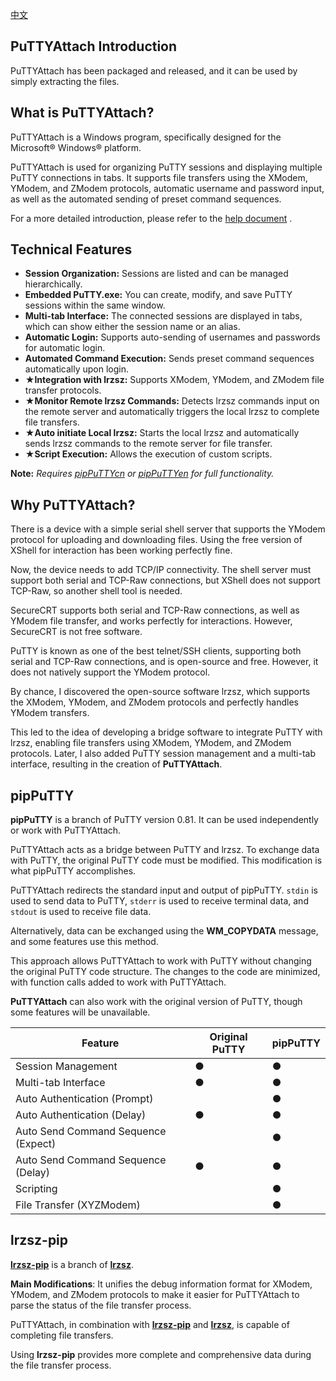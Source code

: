 [中文](/readme.md)

## PuTTYAttach Introduction

PuTTYAttach has been packaged and released, and it can be used by simply extracting the files.

## What is PuTTYAttach?

PuTTYAttach is a Windows program, specifically designed for the Microsoft® Windows® platform.

PuTTYAttach is used for organizing PuTTY sessions and displaying multiple PuTTY connections in tabs. It supports file transfers using the XModem, YModem, and ZModem protocols, automatic username and password input, as well as the automated sending of preset command sequences.

For a more detailed introduction, please refer to the [help document](/help_en.md) .

## Technical Features

- **Session Organization:** Sessions are listed and can be managed hierarchically.
- **Embedded PuTTY.exe:** You can create, modify, and save PuTTY sessions within the same window.
- **Multi-tab Interface:** The connected sessions are displayed in tabs, which can show either the session name or an alias.
- **Automatic Login:** Supports auto-sending of usernames and passwords for automatic login.
- **Automated Command Execution:** Sends preset command sequences automatically upon login.
- ★**Integration with lrzsz:** Supports XModem, YModem, and ZModem file transfer protocols.
- ★**Monitor Remote lrzsz Commands:** Detects lrzsz commands input on the remote server and automatically triggers the local lrzsz to complete file transfers.
- ★**Auto initiate Local lrzsz:** Starts the local lrzsz and automatically sends lrzsz commands to the remote server for file transfer.
- ★**Script Execution:** Allows the execution of custom scripts.

**Note:**
*Requires [pipPuTTYcn](https://github.com/hfcjx/pipPuTTYcn) or [pipPuTTYen](https://github.com/hfcjx/pipPuTTYen) for full functionality.*



## Why PuTTYAttach?

There is a device with a simple serial shell server that supports the YModem protocol for uploading and downloading files. Using the free version of XShell for interaction has been working perfectly fine.

Now, the device needs to add TCP/IP connectivity. The shell server must support both serial and TCP-Raw connections, but XShell does not support TCP-Raw, so another shell tool is needed.

SecureCRT supports both serial and TCP-Raw connections, as well as YModem file transfer, and works perfectly for interactions. However, SecureCRT is not free software.

PuTTY is known as one of the best telnet/SSH clients, supporting both serial and TCP-Raw connections, and is open-source and free. However, it does not natively support the YModem protocol.

By chance, I discovered the open-source software lrzsz, which supports the XModem, YModem, and ZModem protocols and perfectly handles YModem transfers.

This led to the idea of developing a bridge software to integrate PuTTY with lrzsz, enabling file transfers using XModem, YModem, and ZModem protocols. Later, I also added PuTTY session management and a multi-tab interface, resulting in the creation of **PuTTYAttach**.

## pipPuTTY

**pipPuTTY** is a branch of PuTTY version 0.81. It can be used independently or work with PuTTYAttach.

PuTTYAttach acts as a bridge between PuTTY and lrzsz. To exchange data with PuTTY, the original PuTTY code must be modified. This modification is what pipPuTTY accomplishes.

PuTTYAttach redirects the standard input and output of pipPuTTY. `stdin` is used to send data to PuTTY, `stderr` is used to receive terminal data, and `stdout` is used to receive file data.

Alternatively, data can be exchanged using the **WM_COPYDATA** message, and some features use this method.

This approach allows PuTTYAttach to work with PuTTY without changing the original PuTTY code structure. The changes to the code are minimized, with function calls added to work with PuTTYAttach.

**PuTTYAttach** can also work with the original version of PuTTY, though some features will be unavailable.

| **Feature**                         | **Original PuTTY** | **pipPuTTY** |
| ----------------------------------- | ------------------ | ------------ |
| Session Management                  | ●                  | ●            |
| Multi-tab Interface                 | ●                  | ●            |
| Auto Authentication (Prompt)        |                    | ●            |
| Auto Authentication (Delay)         | ●                  | ●            |
| Auto Send Command Sequence (Expect) |                    | ●            |
| Auto Send Command Sequence (Delay)  | ●                  | ●            |
| Scripting                           |                    | ●            |
| File Transfer (XYZModem)            |                    | ●            |

## lrzsz-pip

**[lrzsz-pip](https://github.com/hfcjx/lrzsz-pip)** is a branch of **[lrzsz](https://github.com/trzsz/lrzsz-win32)**.

**Main Modifications**: It unifies the debug information format for XModem, YModem, and ZModem protocols to make it easier for PuTTYAttach to parse the status of the file transfer process.

PuTTYAttach, in combination with **[lrzsz-pip](https://github.com/hfcjx/lrzsz-pip)** and **[lrzsz](https://github.com/trzsz/lrzsz-win32)**, is capable of completing file transfers.

Using **lrzsz-pip** provides more complete and comprehensive data during the file transfer process.